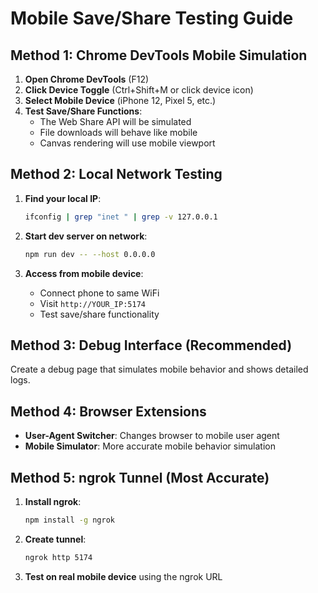 # Mobile Save/Share Testing Guide

## Method 1: Chrome DevTools Mobile Simulation

1. **Open Chrome DevTools** (F12)
2. **Click Device Toggle** (Ctrl+Shift+M or click device icon)
3. **Select Mobile Device** (iPhone 12, Pixel 5, etc.)
4. **Test Save/Share Functions**:
   - The Web Share API will be simulated
   - File downloads will behave like mobile
   - Canvas rendering will use mobile viewport

## Method 2: Local Network Testing

1. **Find your local IP**:
   ```bash
   ifconfig | grep "inet " | grep -v 127.0.0.1
   ```

2. **Start dev server on network**:
   ```bash
   npm run dev -- --host 0.0.0.0
   ```

3. **Access from mobile device**:
   - Connect phone to same WiFi
   - Visit `http://YOUR_IP:5174`
   - Test save/share functionality

## Method 3: Debug Interface (Recommended)

Create a debug page that simulates mobile behavior and shows detailed logs.

## Method 4: Browser Extensions

- **User-Agent Switcher**: Changes browser to mobile user agent
- **Mobile Simulator**: More accurate mobile behavior simulation

## Method 5: ngrok Tunnel (Most Accurate)

1. **Install ngrok**:
   ```bash
   npm install -g ngrok
   ```

2. **Create tunnel**:
   ```bash
   ngrok http 5174
   ```

3. **Test on real mobile device** using the ngrok URL


